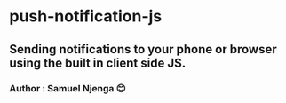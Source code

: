 # push-notification-js
## Sending notifications to your phone or browser using the built in client side JS.
### Author : __Samuel Njenga__ :blush:

